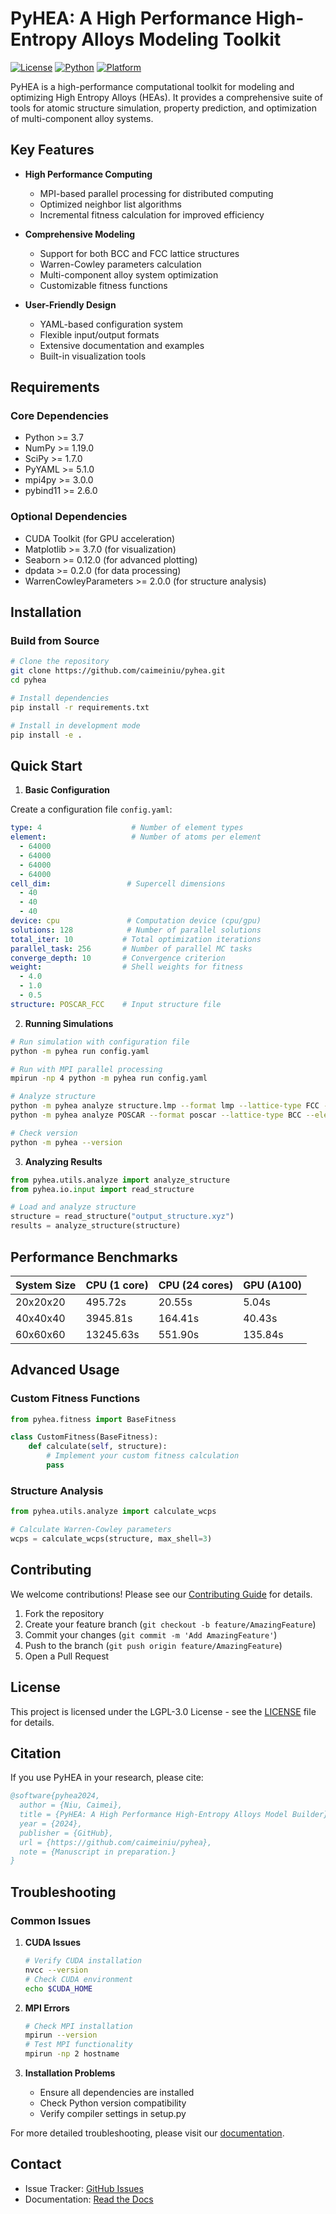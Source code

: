 # PyHEA: A High Performance High-Entropy Alloys Modeling Toolkit

[![License](https://img.shields.io/badge/License-LGPL3.0-blue.svg)](LICENSE)
[![Python](https://img.shields.io/badge/python-3.7%2B-blue)](https://www.python.org)
[![Platform](https://img.shields.io/badge/platform-linux%20%7C%20macos-lightgrey)](https://github.com/caimeiniu/pyhea)

PyHEA is a high-performance computational toolkit for modeling and optimizing High Entropy Alloys (HEAs). It provides a comprehensive suite of tools for atomic structure simulation, property prediction, and optimization of multi-component alloy systems.

## Key Features

- **High Performance Computing**
  - MPI-based parallel processing for distributed computing
  - Optimized neighbor list algorithms
  - Incremental fitness calculation for improved efficiency

- **Comprehensive Modeling**
  - Support for both BCC and FCC lattice structures
  - Warren-Cowley parameters calculation
  - Multi-component alloy system optimization
  - Customizable fitness functions

- **User-Friendly Design**
  - YAML-based configuration system
  - Flexible input/output formats
  - Extensive documentation and examples
  - Built-in visualization tools

## Requirements

### Core Dependencies
- Python >= 3.7
- NumPy >= 1.19.0
- SciPy >= 1.7.0
- PyYAML >= 5.1.0
- mpi4py >= 3.0.0
- pybind11 >= 2.6.0

### Optional Dependencies
- CUDA Toolkit (for GPU acceleration)
- Matplotlib >= 3.7.0 (for visualization)
- Seaborn >= 0.12.0 (for advanced plotting)
- dpdata >= 0.2.0 (for data processing)
- WarrenCowleyParameters >= 2.0.0 (for structure analysis)

## Installation

### Build from Source

```bash
# Clone the repository
git clone https://github.com/caimeiniu/pyhea.git
cd pyhea

# Install dependencies
pip install -r requirements.txt

# Install in development mode
pip install -e .
```

## Quick Start

1. **Basic Configuration**

Create a configuration file `config.yaml`:

```yaml
type: 4                    # Number of element types
element:                   # Number of atoms per element
  - 64000
  - 64000
  - 64000
  - 64000
cell_dim:                 # Supercell dimensions
  - 40
  - 40
  - 40
device: cpu               # Computation device (cpu/gpu)
solutions: 128            # Number of parallel solutions
total_iter: 10           # Total optimization iterations
parallel_task: 256       # Number of parallel MC tasks
converge_depth: 10       # Convergence criterion
weight:                  # Shell weights for fitness
  - 4.0
  - 1.0
  - 0.5
structure: POSCAR_FCC    # Input structure file
```

2. **Running Simulations**

```bash
# Run simulation with configuration file
python -m pyhea run config.yaml

# Run with MPI parallel processing
mpirun -np 4 python -m pyhea run config.yaml

# Analyze structure
python -m pyhea analyze structure.lmp --format lmp --lattice-type FCC --elements Fe Ni Cr
python -m pyhea analyze POSCAR --format poscar --lattice-type BCC --elements Al Ti V

# Check version
python -m pyhea --version
```

3. **Analyzing Results**

```python
from pyhea.utils.analyze import analyze_structure
from pyhea.io.input import read_structure

# Load and analyze structure
structure = read_structure("output_structure.xyz")
results = analyze_structure(structure)
```

## Performance Benchmarks

| System Size | CPU (1 core) | CPU (24 cores) | GPU (A100) |
|-------------|-------------|----------------|------------|
| 20x20x20    | 495.72s     | 20.55s         | 5.04s      |
| 40x40x40    | 3945.81s    | 164.41s        | 40.43s     |
| 60x60x60    | 13245.63s   | 551.90s        | 135.84s    |

## Advanced Usage

### Custom Fitness Functions

```python
from pyhea.fitness import BaseFitness

class CustomFitness(BaseFitness):
    def calculate(self, structure):
        # Implement your custom fitness calculation
        pass
```

### Structure Analysis

```python
from pyhea.utils.analyze import calculate_wcps

# Calculate Warren-Cowley parameters
wcps = calculate_wcps(structure, max_shell=3)
```

## Contributing

We welcome contributions! Please see our [Contributing Guide](CONTRIBUTING.md) for details.

1. Fork the repository
2. Create your feature branch (`git checkout -b feature/AmazingFeature`)
3. Commit your changes (`git commit -m 'Add AmazingFeature'`)
4. Push to the branch (`git push origin feature/AmazingFeature`)
5. Open a Pull Request

## License

This project is licensed under the LGPL-3.0 License - see the [LICENSE](LICENSE) file for details.

## Citation

If you use PyHEA in your research, please cite:

```bibtex
@software{pyhea2024,
  author = {Niu, Caimei},
  title = {PyHEA: A High Performance High-Entropy Alloys Model Builder},
  year = {2024},
  publisher = {GitHub},
  url = {https://github.com/caimeiniu/pyhea},
  note = {Manuscript in preparation.}
}
```

## Troubleshooting

### Common Issues

1. **CUDA Issues**
   ```bash
   # Verify CUDA installation
   nvcc --version
   # Check CUDA environment
   echo $CUDA_HOME
   ```

2. **MPI Errors**
   ```bash
   # Check MPI installation
   mpirun --version
   # Test MPI functionality
   mpirun -np 2 hostname
   ```

3. **Installation Problems**
   - Ensure all dependencies are installed
   - Check Python version compatibility
   - Verify compiler settings in setup.py

For more detailed troubleshooting, please visit our [documentation](docs/troubleshooting.md).

## Contact

- Issue Tracker: [GitHub Issues](https://github.com/caimeiniu/pyhea/issues)
- Documentation: [Read the Docs](https://pyhea.readthedocs.io/)
